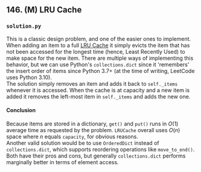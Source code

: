 ## 146. (M) LRU Cache

### `solution.py`
This is a classic design problem, and one of the easier ones to implement. When adding an item to a full [LRU Cache](https://en.wikipedia.org/wiki/Cache_replacement_policies#Least_recently_used_(LRU)) it simply evicts the item that has not been accessed for the longest time (hence, Least Recently Used) to make space for the new item. There are multiple ways of implementing this behavior, but we can use Python's `collections.dict` since it 'remembers' the insert order of items since Python 3.7+ (at the time of writing, LeetCode uses Python 3.10).  
The solution simply removes an item and adds it back to `self._items` whenever it is accessed. When the cache is at capacity and a new item is added it removes the left-most item in `self._items` and adds the new one.  

#### Conclusion
Because items are stored in a dictionary, `get()` and `put()` runs in $O(1)$ average time as requested by the problem. `LRUCache` overall uses $O(n)$ space where $n$ equals `capacity`, for obvious reasons.  
Another valid solution would be to use `OrderedDict` instead of `collections.dict`, which supports reordering operations like `move_to_end()`. Both have their pros and cons, but generally `collections.dict` performs marginally better in terms of element access.  
  
  
